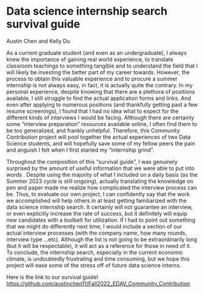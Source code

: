 # Data science internship search survival guide

Austin Chen and Kelly Du

As a current graduate student (and even as an undergraduate), I always knew the importance of gaining real world experience, to translate classroom teachings to something tangible and to understand the field that I will likely be investing the better part of my career towards.  However, the process to obtain this valuable experience and to procure a summer internship is not always easy, in fact, it is actually quite the contrary.  In my personal experience, despite knowing that there are a plethora of positions available, I still struggle to find the actual application forms and links.  And even after applying to numerous positions (and thankfully getting past a few resume screenings), I found that I had no idea what to expect for the different kinds of interviews I would be facing.  Although there are certainly some “interview preparation” resources available online, I often find them to be too generalized, and frankly unhelpful.  Therefore, this Community Contribution project will pool together the actual experiences of two Data Science students, and will hopefully save some of my fellow peers the pain and anguish I felt when I first started my “internship grind”.  

Throughout the composition of this “survival guide”, I was genuinely surprised by the amount of useful information that we were able to put into words .  Despite using the majority of what I included on a daily basis (as the Summer 2023 cycle is still ongoing), actually translating the knowledge on pen and paper made me realize how complicated the interview process can be.  Thus, to evaluate our own project, I can confidently say that the work we accomplished will help others in at least getting familiarized with the data science internship search.  It certainly will not guarantee an interview, or even explicitly increase the rate of success, but it definitely will equip new candidates with a toolbelt for utilization.  If I had to point out something that we might do differently next time, I would include a section of our actual interview processes (with the company name, how many rounds, interview type …etc).  Although the list is not going to be extraordinarily long (but it will be respectable), it will act as a reference for those in need of it.  To conclude, the internship search, especially in the current economic climate, is undoubtedly frustrating and time consuming, but we hope this project will ease some of the stress off of future data science interns. 

Here is the link to our survival guide!
https://github.com/austinchen11/Fall2022_EDAV_Community_Contribution 
